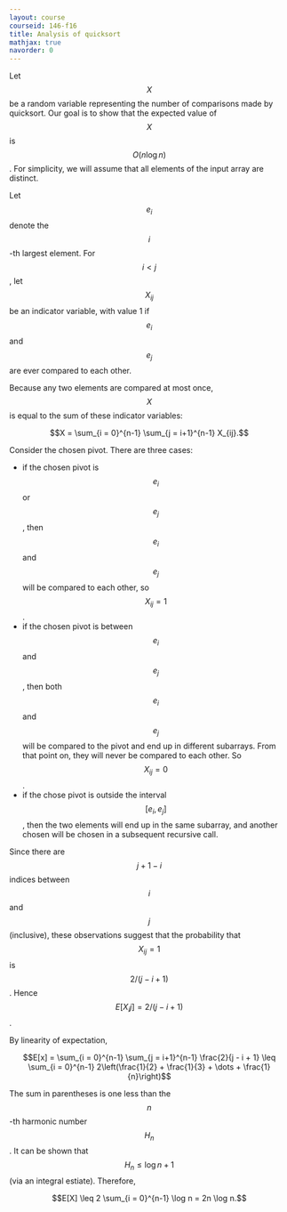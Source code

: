 ```yaml
---
layout: course
courseid: 146-f16
title: Analysis of quicksort
mathjax: true
navorder: 0
---
```


Let $$X$$ be a random variable representing the number of comparisons made by quicksort. Our goal is to show that the expected value of $$X$$ is $$O(n \log n)$$. For simplicity, we will assume that all elements of the input array are distinct.

Let $$e_i$$ denote the $$i$$-th largest element. For $$i < j$$, let $$X_{ij}$$ be an indicator variable, with value 1 if $$e_i$$ and $$e_j$$ are ever compared to each other.

Because any two elements are compared at most once, $$X$$ is equal to the sum of these indicator variables:

$$X = \sum_{i = 0}^{n-1} \sum_{j = i+1}^{n-1} X_{ij}.$$

Consider the chosen pivot. There are three cases:

* if the chosen pivot is $$e_i$$ or $$e_j$$, then $$e_i$$ and $$e_j$$ will be compared to each other, so $$X_{ij} = 1$$.
* if the chosen pivot is between $$e_i$$ and $$e_j$$, then both $$e_i$$ and $$e_j$$ will be compared to the pivot and end up in different subarrays. From that point on, they will never be compared to each other. So $$X_{ij} = 0$$.
* if the chose pivot is outside the interval $$[e_i, e_j]$$, then the two elements will end up in the same subarray, and another chosen will be chosen in a subsequent recursive call.

Since there are $$j + 1 - i$$ indices between $$i$$ and $$j$$ (inclusive), these observations suggest that the probability that $$X_{ij} = 1$$ is $$2/(j - i + 1)$$. Hence $$E[X_ij] = 2/(j - i + 1)$$.

By linearity of expectation,

$$E[x] = \sum_{i = 0}^{n-1} \sum_{j = i+1}^{n-1} \frac{2}{j - i + 1} \leq \sum_{i = 0}^{n-1} 2\left(\frac{1}{2} + \frac{1}{3} + \dots + \frac{1}{n}\right)$$

The sum in parentheses is one less than the $$n$$-th harmonic number $$H_n$$. It can be shown that $$H_n \leq \log n + 1$$ (via an integral estiate). Therefore,

$$E[X] \leq 2 \sum_{i = 0}^{n-1} \log n = 2n \log n.$$
